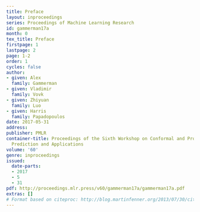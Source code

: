 ```yaml
---
title: Preface
layout: inproceedings
series: Proceedings of Machine Learning Research
id: gammerman17a
month: 0
tex_title: Preface
firstpage: 1
lastpage: 2
page: 1-2
order: 1
cycles: false
author:
- given: Alex
  family: Gammerman
- given: Vladimir
  family: Vovk
- given: Zhiyuan
  family: Luo
- given: Harris
  family: Papadopoulos
date: 2017-05-31
address: 
publisher: PMLR
container-title: Proceedings of the Sixth Workshop on Conformal and Probabilistic
  Prediction and Applications
volume: '60'
genre: inproceedings
issued:
  date-parts:
  - 2017
  - 5
  - 31
pdf: http://proceedings.mlr.press/v60/gammerman17a/gammerman17a.pdf
extras: []
# Format based on citeproc: http://blog.martinfenner.org/2013/07/30/citeproc-yaml-for-bibliographies/
---
```

